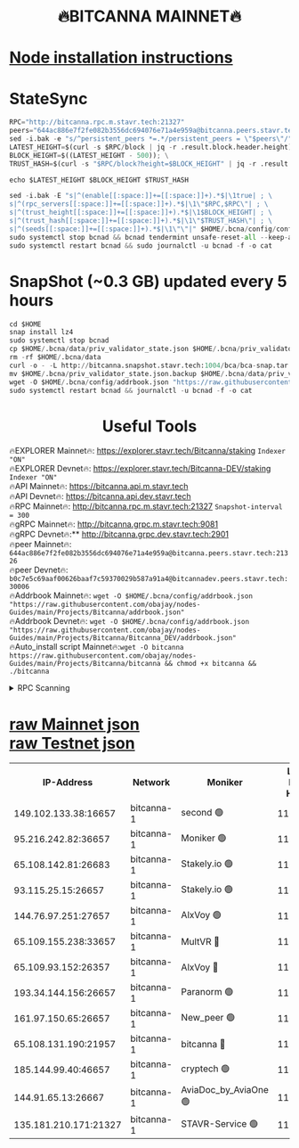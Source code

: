 <h1 align="center"> 🔥BITCANNA MAINNET🔥</h1>


[Node installation instructions](https://github.com/obajay/nodes-Guides/tree/main/Projects/Bitcanna)
=

# StateSync
```python
RPC="http://bitcanna.rpc.m.stavr.tech:21327"
peers="644ac886e7f2fe082b3556dc694076e71a4e959a@bitcanna.peers.stavr.tech:21326"
sed -i.bak -e "s/^persistent_peers *=.*/persistent_peers = \"$peers\"/" $HOME/.bcna/config/config.toml
LATEST_HEIGHT=$(curl -s $RPC/block | jq -r .result.block.header.height); \
BLOCK_HEIGHT=$((LATEST_HEIGHT - 500)); \
TRUST_HASH=$(curl -s "$RPC/block?height=$BLOCK_HEIGHT" | jq -r .result.block_id.hash)

echo $LATEST_HEIGHT $BLOCK_HEIGHT $TRUST_HASH

sed -i.bak -E "s|^(enable[[:space:]]+=[[:space:]]+).*$|\1true| ; \
s|^(rpc_servers[[:space:]]+=[[:space:]]+).*$|\1\"$RPC,$RPC\"| ; \
s|^(trust_height[[:space:]]+=[[:space:]]+).*$|\1$BLOCK_HEIGHT| ; \
s|^(trust_hash[[:space:]]+=[[:space:]]+).*$|\1\"$TRUST_HASH\"| ; \
s|^(seeds[[:space:]]+=[[:space:]]+).*$|\1\"\"|" $HOME/.bcna/config/config.toml
sudo systemctl stop bcnad && bcnad tendermint unsafe-reset-all --keep-addr-book
sudo systemctl restart bcnad && sudo journalctl -u bcnad -f -o cat
```
# SnapShot (~0.3 GB) updated every 5 hours
```python
cd $HOME
snap install lz4
sudo systemctl stop bcnad
cp $HOME/.bcna/data/priv_validator_state.json $HOME/.bcna/priv_validator_state.json.backup
rm -rf $HOME/.bcna/data
curl -o - -L http://bitcanna.snapshot.stavr.tech:1004/bca/bca-snap.tar.lz4 | lz4 -c -d - | tar -x -C $HOME/.bcna --strip-components 2
mv $HOME/.bcna/priv_validator_state.json.backup $HOME/.bcna/data/priv_validator_state.json
wget -O $HOME/.bcna/config/addrbook.json "https://raw.githubusercontent.com/obajay/nodes-Guides/main/Projects/Bitcanna/addrbook.json"
sudo systemctl restart bcnad && journalctl -u bcnad -f -o cat
```

 <h1 align="center"> Useful Tools</h1>

🔥EXPLORER Mainnet🔥:    https://explorer.stavr.tech/Bitcanna/staking          `Indexer "ON"` \
🔥EXPLORER Devnet🔥:     https://explorer.stavr.tech/Bitcanna-DEV/staking     `Indexer "ON"` \
🔥API Mainnet🔥:         https://bitcanna.api.m.stavr.tech \
🔥API Devnet🔥:          https://bitcanna.api.dev.stavr.tech \
🔥RPC Mainnet🔥:         http://bitcanna.rpc.m.stavr.tech:21327         `Snapshot-interval = 300` \
🔥gRPC Mainnet🔥:        http://bitcanna.grpc.m.stavr.tech:9081 \
🔥gRPC Devnet🔥:**       http://bitcanna.grpc.dev.stavr.tech:2901 \
🔥peer Mainnet🔥:        `644ac886e7f2fe082b3556dc694076e71a4e959a@bitcanna.peers.stavr.tech:21326` \
🔥peer Devnet🔥:         `b0c7e5c69aaf00626baaf7c59370029b587a91a4@bitcannadev.peers.stavr.tech:30006` \
🔥Addrbook Mainnet🔥:    ```wget -O $HOME/.bcna/config/addrbook.json "https://raw.githubusercontent.com/obajay/nodes-Guides/main/Projects/Bitcanna/addrbook.json"``` \
🔥Addrbook Devnet🔥:    ```wget -O $HOME/.bcna/config/addrbook.json "https://raw.githubusercontent.com/obajay/nodes-Guides/main/Projects/Bitcanna/Bitcanna_DEV/addrbook.json"``` \
🔥Auto_install script Mainnet🔥:```wget -O bitcanna https://raw.githubusercontent.com/obajay/nodes-Guides/main/Projects/Bitcanna/bitcanna && chmod +x bitcanna && ./bitcanna```



<details>
<summary>RPC Scanning</summary>

<h2 align="center"> We scan nodes in real time every 4 hours. And we provide the final result of RPC endpoints.
We cannot influence the operation of these nodes in any way. </h2>


```python
If Voting Power is higher than 0 --> then the Node is a validator of the network and may be subject to attack and be a potential threat to the chain.
```
```python
We marked such validators with a red symbol
```

</details>

[raw Mainnet json](https://rpc-check.bcam.stavr.tech/bcam/rpc-bcam-result.json) \
[raw Testnet json](https://github.com/obajay/StateSync-snapshots/tree/main/Projects/Bitcanna/Rpc-Check-Testnet)
=



<table><tr><th>IP-Address</th><th>Network</th><th>Moniker</th><th>Latest Block Height</th><th>Earliest Block Height</th><th>Catching Up</th><th>Tx Index</th><th>Voting Power</th><th>Scan Time</th></tr><tr><td>149.102.133.38:16657</td><td>bitcanna-1</td><td>second 🟢</td><td>11606616</td><td>1</td><td>False</td><td>on</td><td>0</td><td>2023-12-09T22:30:12.703035230UTC</td></tr><tr><td>95.216.242.82:36657</td><td>bitcanna-1</td><td>Moniker 🟢</td><td>11606608</td><td>5776907</td><td>False</td><td>on</td><td>0</td><td>2023-12-09T22:29:28.102727409UTC</td></tr><tr><td>65.108.142.81:26683</td><td>bitcanna-1</td><td>Stakely.io 🟢</td><td>11606611</td><td>6152001</td><td>False</td><td>on</td><td>0</td><td>2023-12-09T22:29:45.278886441UTC</td></tr><tr><td>93.115.25.15:26657</td><td>bitcanna-1</td><td>Stakely.io 🟢</td><td>11606610</td><td>6520001</td><td>False</td><td>on</td><td>0</td><td>2023-12-09T22:29:38.824175573UTC</td></tr><tr><td>144.76.97.251:27657</td><td>bitcanna-1</td><td>AlxVoy 🟢</td><td>11606614</td><td>8805201</td><td>False</td><td>on</td><td>0</td><td>2023-12-09T22:30:04.095799424UTC</td></tr><tr><td>65.109.155.238:33657</td><td>bitcanna-1</td><td>MultVR 🔴</td><td>11606612</td><td>9933415</td><td>False</td><td>on</td><td>349621</td><td>2023-12-09T22:29:50.161039752UTC</td></tr><tr><td>65.109.93.152:26357</td><td>bitcanna-1</td><td>AlxVoy 🔴</td><td>11606616</td><td>10824001</td><td>False</td><td>on</td><td>1391603</td><td>2023-12-09T22:30:13.301935795UTC</td></tr><tr><td>193.34.144.156:26657</td><td>bitcanna-1</td><td>Paranorm 🟢</td><td>11606613</td><td>10961301</td><td>False</td><td>on</td><td>0</td><td>2023-12-09T22:29:54.870987053UTC</td></tr><tr><td>161.97.150.65:26657</td><td>bitcanna-1</td><td>New_peer 🟢</td><td>11606611</td><td>11334001</td><td>False</td><td>on</td><td>0</td><td>2023-12-09T22:29:45.620243463UTC</td></tr><tr><td>65.108.131.190:21957</td><td>bitcanna-1</td><td>bitcanna 🔴</td><td>11606613</td><td>11506613</td><td>False</td><td>on</td><td>408283</td><td>2023-12-09T22:29:54.583058727UTC</td></tr><tr><td>185.144.99.40:46657</td><td>bitcanna-1</td><td>cryptech 🟢</td><td>11606608</td><td>11528001</td><td>False</td><td>on</td><td>0</td><td>2023-12-09T22:29:25.649766169UTC</td></tr><tr><td>144.91.65.13:26667</td><td>bitcanna-1</td><td>AviaDoc_by_AviaOne 🟢</td><td>11606613</td><td>11592001</td><td>False</td><td>on</td><td>0</td><td>2023-12-09T22:29:59.357921841UTC</td></tr><tr><td>135.181.210.171:21327</td><td>bitcanna-1</td><td>STAVR-Service 🟢</td><td>11606614</td><td>11604001</td><td>False</td><td>on</td><td>0</td><td>2023-12-09T22:30:03.834740518UTC</td></tr></table>
